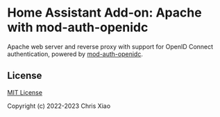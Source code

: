 # Home Assistant Add-on: Apache with mod-auth-openidc

Apache web server and reverse proxy with support for OpenID Connect authentication,
powered by [mod-auth-openidc](https://github.com/OpenIDC/mod_auth_openidc).

## License

[MIT License](https://github.com/chrisx8/hassio-addons/blob/main/apache-oidc/LICENSE)

Copyright (c) 2022-2023 Chris Xiao
